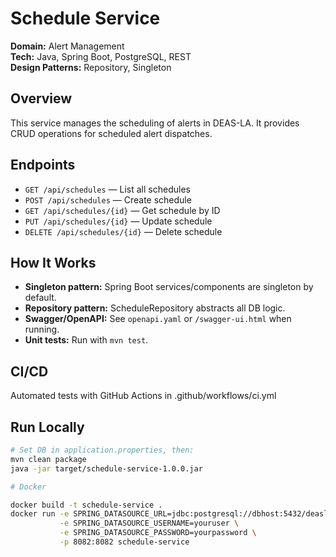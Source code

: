 # Schedule Service

**Domain:** Alert Management  
**Tech:** Java, Spring Boot, PostgreSQL, REST  
**Design Patterns:** Repository, Singleton

## Overview

This service manages the scheduling of alerts in DEAS-LA.
It provides CRUD operations for scheduled alert dispatches.

## Endpoints

- `GET /api/schedules` — List all schedules
- `POST /api/schedules` — Create schedule
- `GET /api/schedules/{id}` — Get schedule by ID
- `PUT /api/schedules/{id}` — Update schedule
- `DELETE /api/schedules/{id}` — Delete schedule

## How It Works

- **Singleton pattern:** Spring Boot services/components are singleton by default.
- **Repository pattern:** ScheduleRepository abstracts all DB logic.
- **Swagger/OpenAPI:** See `openapi.yaml` or `/swagger-ui.html` when running.
- **Unit tests:** Run with `mvn test`.

## CI/CD

Automated tests with GitHub Actions in .github/workflows/ci.yml

## Run Locally

```bash
# Set DB in application.properties, then:
mvn clean package
java -jar target/schedule-service-1.0.0.jar

# Docker

docker build -t schedule-service .
docker run -e SPRING_DATASOURCE_URL=jdbc:postgresql://dbhost:5432/deasla_schedule \
           -e SPRING_DATASOURCE_USERNAME=youruser \
           -e SPRING_DATASOURCE_PASSWORD=yourpassword \
           -p 8082:8082 schedule-service